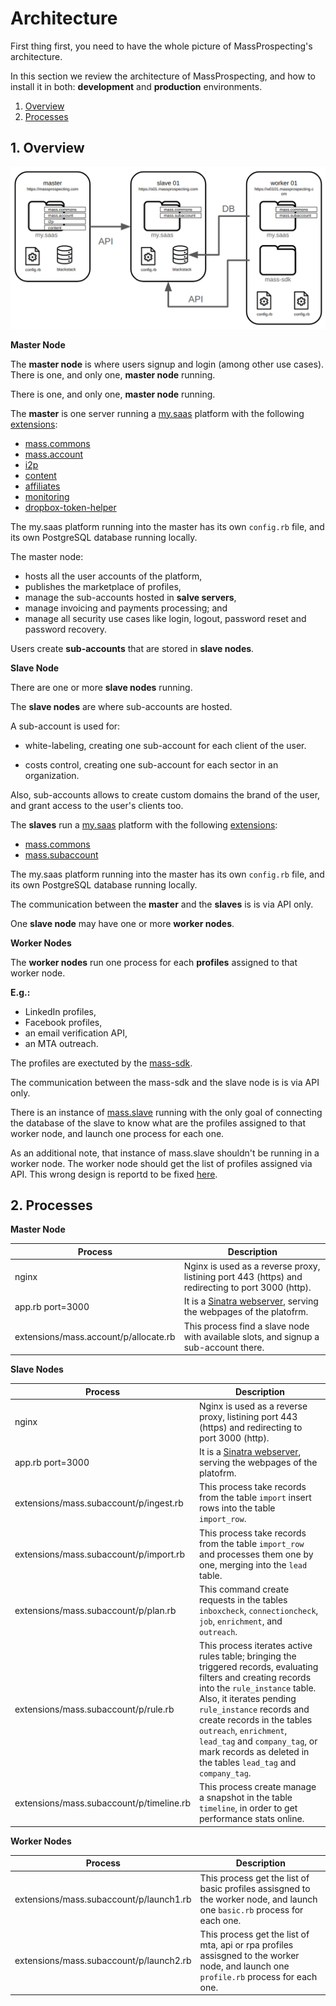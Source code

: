 # Architecture

First thing first, you need to have the whole picture of MassProspecting's architecture.

In this section we review the architecture of MassProspecting, and how to install it in both: **development** and **production** environments.

1. [Overview](#1-overview)
2. [Processes](#2-processes)

## 1. Overview


![MassProspecting Architecture](/assets/internal/1-1.png)

**Master Node**

The **master node** is where users signup and login (among other use cases).
There is one, and only one, **master node** running.

There is one, and only one, **master node** running.

The **master** is one server running a [my.saas](https://github.com/leandrosardi/my.saas) platform with the following [extensions](https://github.com/leandrosardi/my.saas/tree/1.6.8?tab=readme-ov-file#4-extensions):

- [mass.commons](https://github.com/massprospecting/mass.commons)
- [mass.account](https://github.com/massprospecting/mass.account)
- [i2p](https://github.com/leandrosardi/i2p)
- [content](https://github.com/leandrosardi/content)
- [affiliates](https://github.com/leandrosardi/affiliates)
- [monitoring](https://github.com/leandrosardi/monitoring)
- [dropbox-token-helper](https://github.com/leandrosardi/dropbox-token-helper)

The my.saas platform running into the master has its own `config.rb` file, and its own PostgreSQL database running locally.

The master node:

- hosts all the user accounts of the platform,
- publishes the marketplace of profiles,
- manage the sub-accounts hosted in **salve servers**,
- manage invoicing and payments processing; and
- manage all security use cases like login, logout, password reset and password recovery.

Users create **sub-accounts** that are stored in **slave nodes**.

**Slave Node**

There are one or more **slave nodes** running.

The **slave nodes** are where sub-accounts are hosted.

A sub-account is used for:

- white-labeling, creating one sub-account for each client of the user.

- costs control, creating one sub-account for each sector in an organization.

Also, sub-accounts allows to create custom domains the brand of the user, and grant access to the user's clients too.

The **slaves** run a [my.saas](https://github.com/leandrosardi/my.saas) platform with the following [extensions](https://github.com/leandrosardi/my.saas/tree/1.6.8?tab=readme-ov-file#4-extensions):

- [mass.commons](https://github.com/massprospecting/mass.commons)
- [mass.subaccount](https://github.com/massprospecting/mass.subaccount)

The my.saas platform running into the master has its own `config.rb` file, and its own PostgreSQL database running locally.

The communication between the **master** and the **slaves** is is via API only.

One **slave node** may have one or more **worker nodes**.

**Worker Nodes**

The **worker nodes** run one process for each **profiles** assigned to that worker node.

**E.g.:**

- LinkedIn profiles,
- Facebook profiles,
- an email verification API,
- an MTA outreach.

The profiles are exectuted by the [mass-sdk](https://github.com/massprospecting/mass-sdk).

The communication between the mass-sdk and the slave node is is via API only.


There is an instance of [mass.slave](https://github.com/massprospecting/mass.slave) running with the only goal of connecting the database of the slave to know what are the profiles assigned to that worker node, and launch one process for each one.

As an additional note, that instance of mass.slave shouldn't be running in a worker node. The worker node should get the list of profiles assigned via API. This wrong design is reportd to be fixed [here](https://github.com/MassProspecting/docs/issues/198).

## 2. Processes

**Master Node**

| Process                               | Description                                                                                       |
|---------------------------------------|---------------------------------------------------------------------------------------------------|
| nginx                                 | Nginx is used as a reverse proxy, listining port 443 (https) and redirecting to port 3000 (http). |
| app.rb port=3000                      | It is a [Sinatra webserver](https://sinatrarb.com/), serving the webpages of the platofrm.        |
| extensions/mass.account/p/allocate.rb | This process find a slave node with available slots, and signup a sub-account there.              |


**Slave Nodes**

| Process                                  | Description                                                                                                                                                                                                                                                                                                                                                            |
|------------------------------------------|------------------------------------------------------------------------------------------------------------------------------------------------------------------------------------------------------------------------------------------------------------------------------------------------------------------------------------------------------------------------|
| nginx                                    | Nginx is used as a reverse proxy, listining port 443 (https) and redirecting to port 3000 (http).                                                                                                                                                                                                                                                                      |
| app.rb port=3000                         | It is a [Sinatra webserver](https://sinatrarb.com/), serving the webpages of the platofrm.                                                                                                                                                                                                                                                                             |
| extensions/mass.subaccount/p/ingest.rb   | This process take records from the table `import` insert rows into the table `import_row`.                                                                                                                                                                                                                                                                             |
| extensions/mass.subaccount/p/import.rb   | This process take records from the table `import_row` and processes them one by one, merging into the `lead` table.                                                                                                                                                                                                                                                    |
| extensions/mass.subaccount/p/plan.rb     | This command create requests in the tables `inboxcheck`, `connectioncheck`, `job`, `enrichment`, and `outreach`.                                                                                                                                                                                                                                                       |
| extensions/mass.subaccount/p/rule.rb     | This process iterates active rules table; bringing the triggered records, evaluating filters and creating records into the `rule_instance` table.<br>Also, it iterates pending `rule_instance` records and create records in the tables `outreach`, `enrichment`, `lead_tag` and `company_tag`, or mark records as deleted in the tables `lead_tag` and `company_tag`. |
| extensions/mass.subaccount/p/timeline.rb | This process create manage a snapshot in the table `timeline`, in order to get performance stats online.                                                                                                                                                                                                                                                               |

**Worker Nodes**

| Process                                 | Description                                                                                                                           |
|-----------------------------------------|---------------------------------------------------------------------------------------------------------------------------------------|
| extensions/mass.subaccount/p/launch1.rb | This process get the list of basic profiles assisgned to the worker node, and launch one `basic.rb` process for each one.             |
| extensions/mass.subaccount/p/launch2.rb | This process get the list of mta, api or rpa profiles assisgned to the worker node, and launch one `profile.rb` process for each one. |


